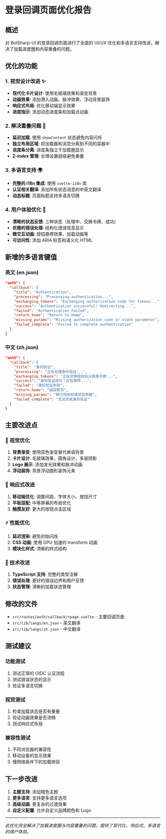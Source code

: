 # 登录回调页面优化报告

## 概述
对 BotSharp-UI 的登录回调页面进行了全面的 UI/UX 优化和多语言支持改进，解决了加载进度圈和内容重叠的问题。

## 优化的功能

### 1. 视觉设计改进 ✨
- **现代化卡片设计**: 使用毛玻璃效果和渐变背景
- **动画效果**: 添加滑入动画、脉冲效果、浮动背景装饰
- **响应式布局**: 优化移动端显示效果
- **进度指示**: 添加动态进度条和加载点动画

### 2. 解决重叠问题 🔧
- **延迟加载**: 使用 `showContent` 状态避免内容闪烁
- **独立布局区域**: 将加载器和消息分离到不同的容器中
- **进度条分离**: 进度条独立于加载圈显示
- **Z-index 管理**: 合理设置层级避免重叠

### 3. 多语言支持 🌍
- **完整的 i18n 集成**: 使用 `svelte-i18n` 库
- **认证相关翻译**: 添加所有状态消息的中英文翻译
- **动态标题**: 页面标题支持多语言切换

### 4. 用户体验优化 👥
- **清晰的状态反馈**: 三种状态（处理中、交换令牌、成功）
- **优雅的错误处理**: 结构化错误信息显示
- **微交互动画**: 按钮悬停效果、加载动画等
- **可访问性**: 添加 ARIA 标签和语义化 HTML

## 新增的多语言键值

### 英文 (en.json)
```json
"auth": {
  "callback": {
    "title": "Authentication",
    "processing": "Processing authentication...",
    "exchanging_tokens": "Exchanging authorization code for tokens...",
    "success": "Authentication successful! Redirecting...",
    "failed": "Authentication Failed",
    "return_home": "Return to Home",
    "missing_params": "Missing authorization code or state parameter",
    "failed_complete": "Failed to complete authentication"
  }
}
```

### 中文 (zh.json)
```json
"auth": {
  "callback": {
    "title": "身份验证",
    "processing": "正在处理身份验证...",
    "exchanging_tokens": "正在交换授权码以获取令牌...",
    "success": "身份验证成功！正在跳转...",
    "failed": "身份验证失败",
    "return_home": "返回首页",
    "missing_params": "缺少授权码或状态参数",
    "failed_complete": "无法完成身份验证"
  }
}
```

## 主要改进点

### 🎨 视觉优化
1. **背景渐变**: 使用双色渐变替代单调背景
2. **卡片设计**: 毛玻璃效果，圆角设计，多层阴影
3. **Logo 展示**: 添加发光效果和脉冲动画
4. **浮动装饰**: 背景浮动圆形装饰元素

### 📱 响应式改进
1. **移动端优化**: 调整间距、字体大小、按钮尺寸
2. **平板适配**: 中等屏幕的布局优化
3. **触摸友好**: 更大的按钮点击区域

### ⚡ 性能优化
1. **延迟渲染**: 避免初始闪烁
2. **CSS 动画**: 使用 GPU 加速的 transform 动画
3. **模块化样式**: 清晰的样式结构

### 🔧 技术改进
1. **TypeScript 支持**: 完整的类型注解
2. **错误处理**: 更好的错误边界和用户反馈
3. **状态管理**: 清晰的加载状态管理

## 修改的文件
- `src/routes/auth/callback/+page.svelte` - 主要回调页面
- `src/lib/langs/en.json` - 英文翻译
- `src/lib/langs/zh.json` - 中文翻译

## 测试建议

### 功能测试
1. 测试正常的 OIDC 认证流程
2. 测试错误状态的显示
3. 验证多语言切换

### 视觉测试
1. 检查加载状态是否有重叠
2. 验证动画效果是否流畅
3. 测试响应式布局

### 兼容性测试
1. 不同浏览器的兼容性
2. 移动设备的显示效果
3. 慢网络条件下的加载体验

## 下一步改进

1. **主题支持**: 添加暗色主题
2. **更多语言**: 支持更多语言选项
3. **高级动画**: 更复杂的过渡效果
4. **自定义配置**: 允许自定义品牌颜色和 Logo

---

*此优化完全解决了加载进度圈与内容重叠的问题，提供了现代化、响应式、多语言的用户体验。*
